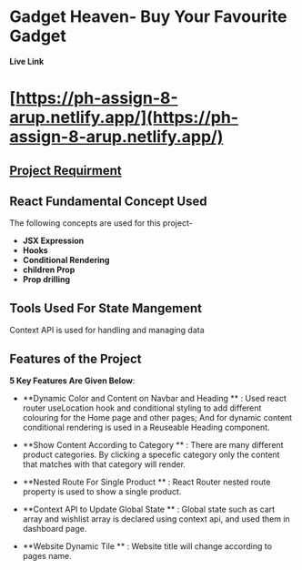# Gadget Heaven- Buy Your Favourite Gadget

**Live Link**

# [https://ph-assign-8-arup.netlify.app/](https://ph-assign-8-arup.netlify.app/)

## [Project Requirment](./ph_assign_8_arup/public/Assignment-08-project-requirment.pdf)

## React Fundamental Concept Used

The following concepts are used for this project-

- **JSX Expression**
- **Hooks**
- **Conditional Rendering**
- **children Prop**
- **Prop drilling**

## Tools Used For State Mangement

Context API is used for handling and managing data

## Features of the Project

**5 Key Features Are Given Below**:

- **Dynamic Color and Content on Navbar and Heading ** : Used react router useLocation hook and conditional styling to add different colouring for the Home page and other pages; And for dynamic content conditional rendering is used in a Reuseable Heading component.

- **Show Content According to Category ** : There are many different product categories. By clicking a specefic category only the content that matches with that category will render.

- **Nested Route For Single Product ** : React Router nested route property is used to show a single product.

- **Context API to Update Global State ** : Global state such as cart array and wishlist array is declared using context api, and used them in dashboard page.

- **Website Dynamic Tile ** : Website title will change according to pages name.
